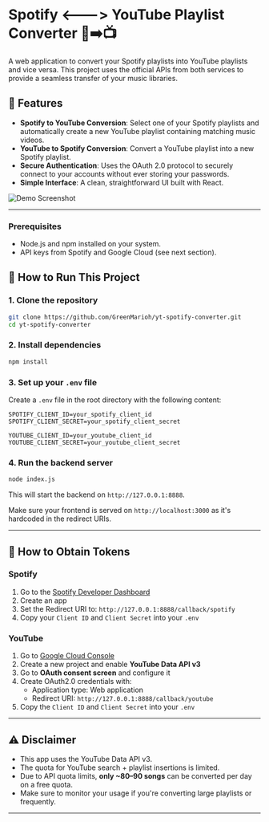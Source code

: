 # Spotify <---> YouTube Playlist Converter 🎵➡️📺

A web application to convert your Spotify playlists into YouTube playlists and vice versa. This project uses the official APIs from both services to provide a seamless transfer of your music libraries.

## 🔧 Features

- **Spotify to YouTube Conversion**: Select one of your Spotify playlists and automatically create a new YouTube playlist containing matching music videos.
- **YouTube to Spotify Conversion**: Convert a YouTube playlist into a new Spotify playlist.
- **Secure Authentication**: Uses the OAuth 2.0 protocol to securely connect to your accounts without ever storing your passwords.
- **Simple Interface**: A clean, straightforward UI built with React.

![Demo Screenshot](https://greenmario.hep.gg/RqxhkQzTv.png)

---

### Prerequisites

- Node.js and npm installed on your system.
- API keys from Spotify and Google Cloud (see next section).

## 🚀 How to Run This Project

### 1. Clone the repository

```bash
git clone https://github.com/GreenMarioh/yt-spotify-converter.git
cd yt-spotify-converter
```

### 2. Install dependencies

```bash
npm install
```

### 3. Set up your `.env` file

Create a `.env` file in the root directory with the following content:

```
SPOTIFY_CLIENT_ID=your_spotify_client_id
SPOTIFY_CLIENT_SECRET=your_spotify_client_secret

YOUTUBE_CLIENT_ID=your_youtube_client_id
YOUTUBE_CLIENT_SECRET=your_youtube_client_secret
```

### 4. Run the backend server

```bash
node index.js
```

This will start the backend on `http://127.0.0.1:8888`.

Make sure your frontend is served on `http://localhost:3000` as it's hardcoded in the redirect URIs.

---

## 🔑 How to Obtain Tokens

### Spotify

1. Go to the [Spotify Developer Dashboard](https://developer.spotify.com/dashboard/)
2. Create an app
3. Set the Redirect URI to: `http://127.0.0.1:8888/callback/spotify`
4. Copy your `Client ID` and `Client Secret` into your `.env`

### YouTube

1. Go to [Google Cloud Console](https://console.cloud.google.com/)
2. Create a new project and enable **YouTube Data API v3**
3. Go to **OAuth consent screen** and configure it
4. Create OAuth2.0 credentials with:
   - Application type: Web application
   - Redirect URI: `http://127.0.0.1:8888/callback/youtube`
5. Copy the `Client ID` and `Client Secret` into your `.env`

---

## ⚠️ Disclaimer

- This app uses the YouTube Data API v3.
- The quota for YouTube search + playlist insertions is limited.
- Due to API quota limits, **only ~80–90 songs** can be converted per day on a free quota.
- Make sure to monitor your usage if you're converting large playlists or frequently.

---
